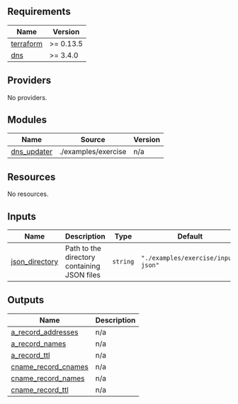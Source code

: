 ## Requirements

| Name | Version |
|------|---------|
| <a name="requirement_terraform"></a> [terraform](#requirement\_terraform) | >= 0.13.5 |
| <a name="requirement_dns"></a> [dns](#requirement\_dns) | >= 3.4.0 |

## Providers

No providers.

## Modules

| Name | Source | Version |
|------|--------|---------|
| <a name="module_dns_updater"></a> [dns\_updater](#module\_dns\_updater) | ./examples/exercise | n/a |

## Resources

No resources.

## Inputs

| Name | Description | Type | Default | Required |
|------|-------------|------|---------|:--------:|
| <a name="input_json_directory"></a> [json\_directory](#input\_json\_directory) | Path to the directory containing JSON files | `string` | `"./examples/exercise/input-json"` | no |

## Outputs

| Name | Description |
|------|-------------|
| <a name="output_a_record_addresses"></a> [a\_record\_addresses](#output\_a\_record\_addresses) | n/a |
| <a name="output_a_record_names"></a> [a\_record\_names](#output\_a\_record\_names) | n/a |
| <a name="output_a_record_ttl"></a> [a\_record\_ttl](#output\_a\_record\_ttl) | n/a |
| <a name="output_cname_record_cnames"></a> [cname\_record\_cnames](#output\_cname\_record\_cnames) | n/a |
| <a name="output_cname_record_names"></a> [cname\_record\_names](#output\_cname\_record\_names) | n/a |
| <a name="output_cname_record_ttl"></a> [cname\_record\_ttl](#output\_cname\_record\_ttl) | n/a |
